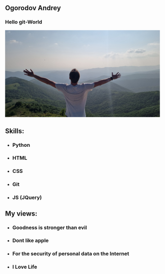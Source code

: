 ## Ogorodov Andrey

### Hello git-World
![me](picture\1.jpg)
## Skills:
* ### Python
* ### HTML
* ### CSS
* ### Git
* ### JS (JQuery)


## My views:
* ### Goodness is stronger than evil
* ### Dont like apple
* ### For the security of personal data on the Internet
* ### I Love Life